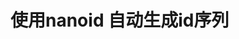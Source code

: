 # 使用nanoid 自动生成id序列

<html>
<script>
import {nanoid} from 'nanoid'
export default {
  name: 'MyHeader',
  methods:{
    add(e){
      const todoObj = {id:nanoid(),title:e.target.value,done:false}
    }
  }
}
</script>

</html>